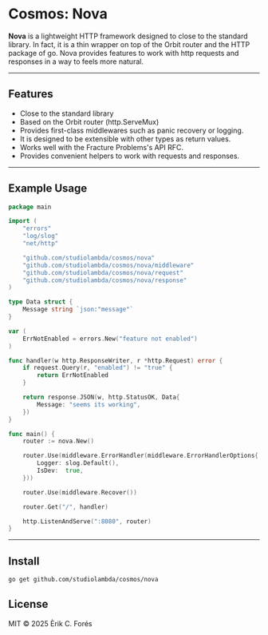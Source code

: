 # Cosmos: Nova

**Nova** is a lightweight HTTP framework designed to close to the standard library. In fact,
it is a thin wrapper on top of the Orbit router and the HTTP package of go. Nova provides
features to work with http requests and responses in a way to feels more natural.

---

## Features

- Close to the standard library
- Based on the Orbit router (http.ServeMux)
- Provides first-class middlewares such as panic recovery or logging.
- It is designed to be extensible with other types as return values.
- Works well with the Fracture Problems's API RFC.
- Provides convenient helpers to work with requests and responses.

---

## Example Usage

```go
package main

import (
	"errors"
	"log/slog"
	"net/http"

	"github.com/studiolambda/cosmos/nova"
	"github.com/studiolambda/cosmos/nova/middleware"
	"github.com/studiolambda/cosmos/nova/request"
	"github.com/studiolambda/cosmos/nova/response"
)

type Data struct {
	Message string `json:"message"`
}

var (
	ErrNotEnabled = errors.New("feature not enabled")
)

func handler(w http.ResponseWriter, r *http.Request) error {
	if request.Query(r, "enabled") != "true" {
		return ErrNotEnabled
	}

	return response.JSON(w, http.StatusOK, Data{
		Message: "seems its working",
	})
}

func main() {
	router := nova.New()

	router.Use(middleware.ErrorHandler(middleware.ErrorHandlerOptions{
		Logger: slog.Default(),
		IsDev:  true,
	}))

	router.Use(middleware.Recover())

	router.Get("/", handler)

	http.ListenAndServe(":8080", router)
}

```

---

## Install

```bash
go get github.com/studiolambda/cosmos/nova
```

## License

MIT © 2025 Èrik C. Forés
